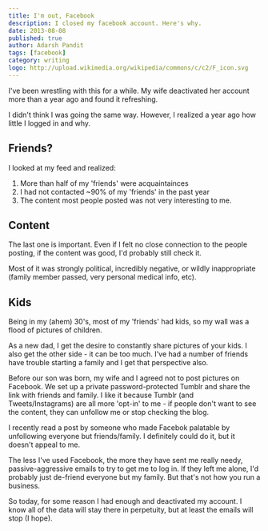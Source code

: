 ```yaml
---
title: I'm out, Facebook
description: I closed my facebook account. Here's why.
date: 2013-08-08
published: true
author: Adarsh Pandit
tags: [facebook]
category: writing
logo: http://upload.wikimedia.org/wikipedia/commons/c/c2/F_icon.svg
---
```


I've been wrestling with this for a while. My wife deactivated her account more
than a year ago and found it refreshing.

I didn't think I was going the same way. However, I realized a year ago how
little I logged in and why.

<!-- more -->

Friends?
--------

I looked at my feed and realized:

1. More than half of my 'friends' were acquaintainces
2. I had not contacted ~90% of my 'friends' in the past year
3. The content most people posted was not very interesting to me.

Content
-------

The last one is important. Even if I felt no close connection to the people
posting, if the content was good, I'd probably still check it.

Most of it was strongly political, incredibly negative, or wildly inappropriate
(family member passed, very personal medical info, etc).

Kids
----

Being in my (ahem) 30's, most of my 'friends' had kids, so my wall was a flood
of pictures of children.

As a new dad, I get the desire to constantly share pictures of your kids. I
also get the other side - it can be too much. I've had a number of friends have
trouble starting a family and I get that perspective also.

Before our son was born, my wife and I agreed not to post pictures on Facebook.
We set up a private password-protected Tumblr and share the link with friends
and family.  I like it because Tumblr (and Tweets/Instagrams) are all more
'opt-in' to me - if people don't want to see the content, they can unfollow me
or stop checking the blog.

I recently read a post by someone who made Facebok palatable by unfollowing
everyone but friends/family. I definitely could do it, but it doesn't appeal to
me.

The less I've used Facebook, the more they have sent me really needy,
passive-aggressive emails to try to get me to log in. If they left me alone,
I'd probably just de-friend everyone but my family. But that's not how you run
a business.

So today, for some reason I had enough and deactivated my account. I know all
of the data will stay there in perpetuity, but at least the emails will stop (I
hope).
